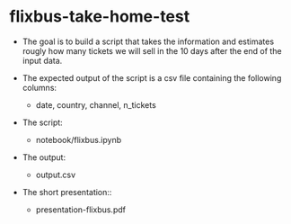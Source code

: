 # flixbus-take-home-test

* The goal is to build a script that takes the information and estimates rougly how many tickets we will sell in the 10 days after the end of the input data.

* The expected output of the script is a csv file containing the following columns:

	* date, country, channel, n_tickets

* The script:

	* notebook/flixbus.ipynb

* The output:

	* output.csv
   
* The short presentation::

	* presentation-flixbus.pdf
